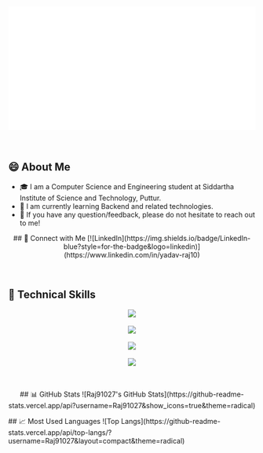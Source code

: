 <p align="center">
  <img src="header.svg" alt="my banner"></a>
</p>

<br>

## 😄 About Me
- 🎓 I am a Computer Science and Engineering student at Siddartha Institute of Science and Technology, Puttur.
- 🌱 I am currently learning Backend and related technologies.
- 💬 If you have any question/feedback, please do not hesitate to reach out to me!

<p align="center">
  ## 🔗 Connect with Me  
[![LinkedIn](https://img.shields.io/badge/LinkedIn-blue?style=for-the-badge&logo=linkedin)](https://www.linkedin.com/in/yadav-raj10)  </p>

<br>


## 💼 Technical Skills

<p align="center">
  <a href="https://skillicons.dev">
    <img src="https://skillicons.dev/icons?i=c,java,js,py" />
  </a>
</p>

<p align="center">
  <a href="https://skillicons.dev">
    <img src="https://skillicons.dev/icons?i=react,html,css,bootstrap" />
  </a>
</p>

<p align="center">
  <a href="https://skillicons.dev">
    <img src="https://skillicons.dev/icons?i=nodejs,express,mongodb,mysql,sqlite,jquery" />
  </a>
</p>

<p align="center">
  <a href="https://skillicons.dev">
    <img src="https://skillicons.dev/icons?i=git,github,vscode,androidstudio" />
  </a>
</p>

<br>

<p align="center">
## 📊 GitHub Stats  
![Raj91027's GitHub Stats](https://github-readme-stats.vercel.app/api?username=Raj91027&show_icons=true&theme=radical)
</p>
<p>
## 📈 Most Used Languages  
![Top Langs](https://github-readme-stats.vercel.app/api/top-langs/?username=Raj91027&layout=compact&theme=radical)
</p>
<br>
<!---
Raj91027/Raj91027 is a ✨ special ✨ repository because its `README.md` (this file) appears on your GitHub profile.
You can click the Preview link to take a look at your changes.
--->

